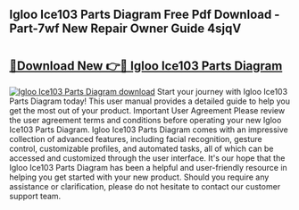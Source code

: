 ## Igloo Ice103 Parts Diagram Free Pdf Download - Part-7wf New Repair Owner Guide 4sjqV

# <h2><a href="http://dfs0ttd.blite.top/?on=Igloo+Ice103+Parts+Diagram">🔗Download New 👉🔴 Igloo Ice103 Parts Diagram</a></h2>

[![Igloo Ice103 Parts Diagram download](https://i.imgur.com/lujVjoI.png)](http://dfs0ttd.blite.top/?on=Igloo+Ice103+Parts+Diagram)
Start your journey with Igloo Ice103 Parts Diagram today! This user manual provides a detailed guide to help you get the most out of your product. Important User Agreement Please review the user agreement terms and conditions before operating your new Igloo Ice103 Parts Diagram. Igloo Ice103 Parts Diagram comes with an impressive collection of advanced features, including facial recognition, gesture control, customizable profiles, and automated tasks, all of which can be accessed and customized through the user interface. It's our hope that the Igloo Ice103 Parts Diagram has been a helpful and user-friendly resource in helping you get started with your new product. Should you require any assistance or clarification, please do not hesitate to contact our customer support team.
